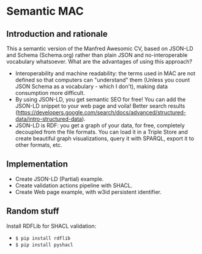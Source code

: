 # Semantic MAC

## Introduction and rationale

This a semantic version of the Manfred Awesomic CV, based on JSON-LD and Schema (Schema.org) rather than plain JSON and no-interoperable vocabulary whatsoever. What are the advantages of using this approach?

* Interoperability and machine readability: the terms used in MAC are not defined so that computers can "understand" them (Unless you count JSON Schema as a vocabulary - which I don't), making data consumption more difficult. 
* By using JSON-LD, you get semantic SEO for free! You can add the JSON-LD snippet to your web page and voila! Better search results (https://developers.google.com/search/docs/advanced/structured-data/intro-structured-data).
* JSON-LD is RDF: you get a graph of your data, for free, completely decoupled from the file formats. You can load it in a Triple Store and create beautiful graph visualizations, query it with SPARQL, export it to other formats, etc.

## Implementation

* Create JSON-LD (Partial) example.
* Create validation actions pipeline with SHACL.
* Create Web page example, with w3id persistent identifier.  

## Random stuff

Install RDFLib for SHACL validation:

* `$ pip install rdflib`
* `$ pip install pyshacl`